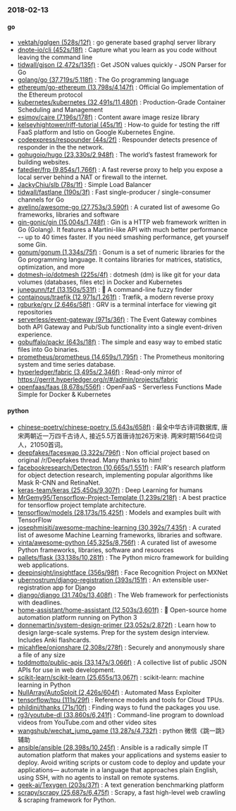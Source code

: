 ### 2018-02-13

#### go
* [vektah/gqlgen (528s/12f)](https://github.com/vektah/gqlgen) : go generate based graphql server library
* [dnote-io/cli (452s/18f)](https://github.com/dnote-io/cli) : Capture what you learn as you code without leaving the command line
* [tidwall/gjson (2,472s/135f)](https://github.com/tidwall/gjson) : Get JSON values quickly - JSON Parser for Go
* [golang/go (37,719s/5,118f)](https://github.com/golang/go) : The Go programming language
* [ethereum/go-ethereum (13,798s/4,147f)](https://github.com/ethereum/go-ethereum) : Official Go implementation of the Ethereum protocol
* [kubernetes/kubernetes (32,491s/11,480f)](https://github.com/kubernetes/kubernetes) : Production-Grade Container Scheduling and Management
* [esimov/caire (7,196s/178f)](https://github.com/esimov/caire) : Content aware image resize library
* [kelseyhightower/riff-tutorial (45s/1f)](https://github.com/kelseyhightower/riff-tutorial) : How-to guide for testing the riff FaaS platform and Istio on Google Kubernetes Engine.
* [codeexpress/respounder (44s/2f)](https://github.com/codeexpress/respounder) : Respounder detects presence of responder in the the network.
* [gohugoio/hugo (23,330s/2,948f)](https://github.com/gohugoio/hugo) : The world’s fastest framework for building websites.
* [fatedier/frp (9,854s/1,766f)](https://github.com/fatedier/frp) : A fast reverse proxy to help you expose a local server behind a NAT or firewall to the internet.
* [JackyChiu/slb (78s/1f)](https://github.com/JackyChiu/slb) : Simple Load Balancer
* [tidwall/fastlane (190s/3f)](https://github.com/tidwall/fastlane) : Fast single-producer / single-consumer channels for Go
* [avelino/awesome-go (27,753s/3,590f)](https://github.com/avelino/awesome-go) : A curated list of awesome Go frameworks, libraries and software
* [gin-gonic/gin (15,004s/1,748f)](https://github.com/gin-gonic/gin) : Gin is a HTTP web framework written in Go (Golang). It features a Martini-like API with much better performance -- up to 40 times faster. If you need smashing performance, get yourself some Gin.
* [gonum/gonum (1,334s/75f)](https://github.com/gonum/gonum) : Gonum is a set of numeric libraries for the Go programming language. It contains libraries for matrices, statistics, optimization, and more
* [dotmesh-io/dotmesh (225s/4f)](https://github.com/dotmesh-io/dotmesh) : dotmesh (dm) is like git for your data volumes (databases, files etc) in Docker and Kubernetes
* [junegunn/fzf (13,150s/531f)](https://github.com/junegunn/fzf) : 🌸 A command-line fuzzy finder
* [containous/traefik (12,971s/1,261f)](https://github.com/containous/traefik) : Træfik, a modern reverse proxy
* [rgburke/grv (2,646s/58f)](https://github.com/rgburke/grv) : GRV is a terminal interface for viewing git repositories
* [serverless/event-gateway (971s/36f)](https://github.com/serverless/event-gateway) : The Event Gateway combines both API Gateway and Pub/Sub functionality into a single event-driven experience.
* [gobuffalo/packr (643s/18f)](https://github.com/gobuffalo/packr) : The simple and easy way to embed static files into Go binaries.
* [prometheus/prometheus (14,659s/1,795f)](https://github.com/prometheus/prometheus) : The Prometheus monitoring system and time series database.
* [hyperledger/fabric (3,495s/2,346f)](https://github.com/hyperledger/fabric) : Read-only mirror of https://gerrit.hyperledger.org/r/#/admin/projects/fabric
* [openfaas/faas (8,678s/556f)](https://github.com/openfaas/faas) : OpenFaaS - Serverless Functions Made Simple for Docker & Kubernetes

#### python
* [chinese-poetry/chinese-poetry (5,643s/658f)](https://github.com/chinese-poetry/chinese-poetry) : 最全中华古诗词数据库, 唐宋两朝近一万四千古诗人, 接近5.5万首唐诗加26万宋诗. 两宋时期1564位词人，21050首词。
* [deepfakes/faceswap (3,322s/796f)](https://github.com/deepfakes/faceswap) : Non official project based on original /r/Deepfakes thread. Many thanks to him!
* [facebookresearch/Detectron (10,665s/1,551f)](https://github.com/facebookresearch/Detectron) : FAIR's research platform for object detection research, implementing popular algorithms like Mask R-CNN and RetinaNet.
* [keras-team/keras (25,450s/9,307f)](https://github.com/keras-team/keras) : Deep Learning for humans
* [MrGemy95/Tensorflow-Project-Template (1,239s/218f)](https://github.com/MrGemy95/Tensorflow-Project-Template) : A best practice for tensorflow project template architecture.
* [tensorflow/models (28,173s/15,425f)](https://github.com/tensorflow/models) : Models and examples built with TensorFlow
* [josephmisiti/awesome-machine-learning (30,392s/7,435f)](https://github.com/josephmisiti/awesome-machine-learning) : A curated list of awesome Machine Learning frameworks, libraries and software.
* [vinta/awesome-python (45,325s/8,756f)](https://github.com/vinta/awesome-python) : A curated list of awesome Python frameworks, libraries, software and resources
* [pallets/flask (33,138s/10,281f)](https://github.com/pallets/flask) : The Python micro framework for building web applications.
* [deepinsight/insightface (356s/98f)](https://github.com/deepinsight/insightface) : Face Recognition Project on MXNet
* [ubernostrum/django-registration (393s/151f)](https://github.com/ubernostrum/django-registration) : An extensible user-registration app for Django
* [django/django (31,740s/13,408f)](https://github.com/django/django) : The Web framework for perfectionists with deadlines.
* [home-assistant/home-assistant (12,503s/3,601f)](https://github.com/home-assistant/home-assistant) : 🏡 Open-source home automation platform running on Python 3
* [donnemartin/system-design-primer (23,052s/2,872f)](https://github.com/donnemartin/system-design-primer) : Learn how to design large-scale systems. Prep for the system design interview. Includes Anki flashcards.
* [micahflee/onionshare (2,308s/278f)](https://github.com/micahflee/onionshare) : Securely and anonymously share a file of any size
* [toddmotto/public-apis (33,147s/3,066f)](https://github.com/toddmotto/public-apis) : A collective list of public JSON APIs for use in web development.
* [scikit-learn/scikit-learn (25,655s/13,067f)](https://github.com/scikit-learn/scikit-learn) : scikit-learn: machine learning in Python
* [NullArray/AutoSploit (2,426s/604f)](https://github.com/NullArray/AutoSploit) : Automated Mass Exploiter
* [tensorflow/tpu (111s/29f)](https://github.com/tensorflow/tpu) : Reference models and tools for Cloud TPUs.
* [phildini/thanks (71s/10f)](https://github.com/phildini/thanks) : Finding ways to fund the packages you use.
* [rg3/youtube-dl (33,860s/6,241f)](https://github.com/rg3/youtube-dl) : Command-line program to download videos from YouTube.com and other video sites
* [wangshub/wechat_jump_game (13,287s/4,732f)](https://github.com/wangshub/wechat_jump_game) : python 微信《跳一跳》辅助
* [ansible/ansible (28,398s/10,245f)](https://github.com/ansible/ansible) : Ansible is a radically simple IT automation platform that makes your applications and systems easier to deploy. Avoid writing scripts or custom code to deploy and update your applications— automate in a language that approaches plain English, using SSH, with no agents to install on remote systems.
* [geek-ai/Texygen (203s/37f)](https://github.com/geek-ai/Texygen) : A text generation benchmarking platform
* [scrapy/scrapy (25,687s/6,475f)](https://github.com/scrapy/scrapy) : Scrapy, a fast high-level web crawling & scraping framework for Python.
